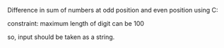 Difference in sum of numbers at odd position and even position using C:

constraint:   maximum length of digit can be 100

so, input should be taken as a string.
